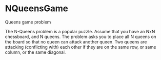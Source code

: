 # NQueensGame
Queens game problem

The N-Queens problem is a popular puzzle. Assume that you have an NxN chessboard, and N queens. The problem asks you to place all N queens on the board so that no queen can attack another queen. Two queens are attacking (conflicting with) each other if they are on the same row, or same column, or the same diagonal. 
